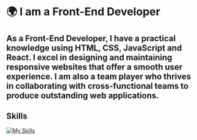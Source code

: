 # 🌍 I am a Front-End Developer

## As a Front-End Developer, I have a practical knowledge using HTML, CSS, JavaScript and React. I excel in designing and maintaining responsive websites that offer a smooth user experience. I am also a team player who thrives in collaborating with cross-functional teams to produce outstanding web applications.

## Skills
[![My Skills](https://skillicons.dev/icons?i=html,css,js,ts,react,tailwind,scss)](https://skillicons.dev)                

